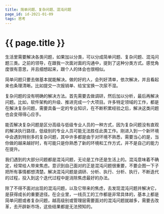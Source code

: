 ```yaml
---
title: 简单问题、复杂问题、混沌问题
page_id: id-2021-01-09
tags: 思考
---
```


<h1 class="">{{ page.title }}</h1>

生活里需要解决各类问题，如果加以分类，可以分成简单问题、复杂问题、混沌问题三类。之前的领导，在跟我一次面对面的沟通中，提到了这种分类方式。感觉角度很有意思，并且细想起来，跟个人的体会也很相似。

<!-- more -->

简单问题只要去做基本就能解决。做的好的人，会列好清单，依次解决，并且看起来也条理清晰。比如提交一次报销单、给宝宝换一次尿不湿。

复杂问题的没有明确的解决方法。首先需要去做调研，然后加以分析，最后再解决问题。比如，软件架构的升级、推进完成一个大项目。许多特定领域的工作，都是在解决复杂问题，需要具备一定的专业知识，在不断积累经验之后，解决这类问题也会变得得心应手。

能否解决复杂问题是区分高级与低级专业人员的一种方式，因为复杂问题没有直观的解决执行路径，低级别的专业人员可能无法胜任此类工作。刚进入到一个新环境中会遇到特别多的复杂问题，其中许多都是由于对环境不熟悉，需要当心的是，当你做的越来越好时，有可能只是你熟悉了新的环境和工作方式，并不是自己的能力在提升。

我们遇到的大部分问题都是混沌问题，无论是工作还是生活上的。混沌意味着不确定，经常给人带来焦虑。意识到自己面对的正是混沌问题很重要，不要企图一下子把所有事情都想清楚。解决混沌问题是调研、分析、执行、分析、执行，不断迭代的过程，投入到这个迭代过程中是消除焦虑最好的办法。

除了不得不面对出现的混沌问题，以及它带来的焦虑，去发现混沌问题并解决它，是获得成长的重要途径。在企业里，一线员工的工作都是非常具体的，基本上都是简单问题或者复杂问题，越高级别或管理层需要面对的混沌问题就越多，需要去改革，去开辟新市场，这些结果都是无法预知的。
